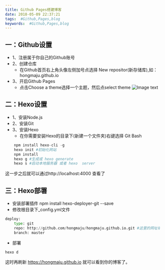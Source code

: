 ```yaml
---
title: Github Pages搭建博客
date: 2018-05-09 22:37:21
tags:  #Github,Pages,blog
keywords:  #Github,Pages,blog
---
```

## 一：Github设置
* 1、注册属于你自己的Github账号
* 2、创建仓库
    * 在Github首页右上角头像左侧加号点选择 New repositor(新存储库),如：hongmaju.github.io
* 3、开启Github Pages
    * 点击Choose a theme选择一个主题，然后点select theme
![Image text](https://raw.githubusercontent.com/hongmaju/hongmaju/master/img/productShow/19.png)
## 二：Hexo设置
* 1、安装Node.js
* 2、安装Git
* 3、安装Hexo
    * 在你需要安装Hexo的目录下(新建一个文件夹)右键选择 Git Bash
```python
    npm install hexo-cli -g
    hexo init #初始化网站
    npm install
    hexo g #生成或 hexo generate
    hexo s #启动本地服务器 或者 hexo  server
```
这一步之后就可以通过http://localhost:4000  查看了

## 三：Hexo部署
* 安装部署插件
npm install hexo-deployer-git --save
* 修改根目录下_config.yml文件
```python
deploy:
    type: git
    repo: http://github.com/hongmaju/hongmaju.github.io.git #这里的网址填你自己的
    branch: master
```
* 部署
```python
hexo d
```
这时再刷新 https://hongmaju.github.io 就可以看到你的博客了。